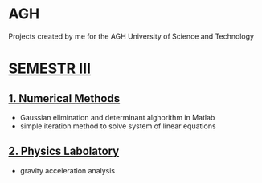 # AGH
Projects created by me for the AGH University of Science and Technology

# [SEMESTR III](https://github.com/SzymonCogiel/AGH/tree/main/Semestr%20III)
  ## [1. Numerical Methods](https://github.com/SzymonCogiel/AGH/tree/main/Semestr%20III/Numerical%20Methods)
  - Gaussian elimination and determinant alghorithm in Matlab
  - simple iteration method to solve system of linear equations
  ## [2. Physics Labolatory](https://github.com/SzymonCogiel/AGH/tree/main/Semestr%20III/Physics%20II/gravity%20acceleration%20analysis)
  - gravity acceleration analysis



